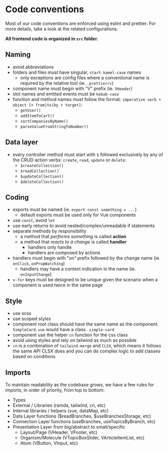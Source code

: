 # Code conventions

Most of our code conventions are enforced using eslint and prettier.
For more details, take a look at the related configurations.

**All frontend code is organized in `src` folder.**

## Naming

- avoid abbreviations
- folders and files must have singular, `start-kamel-case` names
  - only exceptions are config files where a conventional name is required by the relative tool (ie. `.prettierrc`)
- component name must begin with "V" prefix (ie. `VHeader`)
- slot names and emitted events must be `kebab-case`
- function and method names must follow the format: `imperative verb + object [+ from|to|by + target]`:
  - `getUser()`
  - `addItemToCart()`
  - `sortCompaniesByName()`
  - `parseValueFromStringToNumber()`

## Data layer

- every controller method must start with `$` followed exclusively by any of the CRUD action verbs: `create`, `read`, `update` or `delete`:
  - `$createCollection()`
  - `$readCollection()`
  - `$updateCollection()`
  - `$deleteCollection()`

## Coding

- exports must be named (ie. `export const something = ...`)
  - default exports must be used only for Vue components
- use `const`, avoid `let`
- use early returns to avoid nested/complex/unreadable if statements
- separate methods by responsibility
  - a method that _performs something_ is called **action**
  - a method that _reacts to a change_ is called **handler**
    - handlers only handle
    - handlers are composed by actions
- handlers must begin with "on" prefix followed by the change name (ie. `onClick`, `onPropWatching`)
  - handlers may have a context indication in the name (ie. `onInputChange`)
- `v-for` keys must be designed to be unique given the scenario when a component is used twice in the same page

## Style

- use scss
- use scoped styles
- component root class should have the same name as the component. `SimpleCard.vue` would have a class `.simple-card`
- component use the helper `cn` function for the css class
- avoid using styles and rely on tailwind as much as possible
- `cn` is a combination of `tailwind-merge` and `CLSX`, which means it follows the same API CLSX does and you can do complex logic to add classes based on conditions
  
## Imports

To maintain readability as the codebase grows, we have a few rules for imports, in order of priority, from top to bottom:

- Types
- External / Libraries (ramda, tailwind, cn, etc)
- Internal libraries / helpers (vue, dataMap, etc)
- Data Layer functions ($readBranches, $useBranchesStorage, etc)
- Connection Layer functions (useBranches, useTopicsByBranch, etc)
- Presentation Layer from big/abstract to small/specific
  - Layout/Page (VHeader, VFooter, etc)
  - Organism/Molecule (VTopicBoxSlider, VArticleItemList, etc)
  - Atom (VButton, VInput, etc)